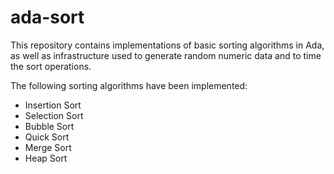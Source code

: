 # ada-sort
This repository contains implementations of basic sorting algorithms in Ada, as well as infrastructure used to generate random numeric data and to time the sort operations. 

The following sorting algorithms have been implemented:
* Insertion Sort
* Selection Sort
* Bubble Sort
* Quick Sort
* Merge Sort
* Heap Sort
